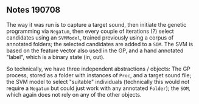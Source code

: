 ## Notes 190708

The way it was run is to capture a target sound, then initiate the genetic programming via `Negatum`, then
every couple of iterations (?) select candidates using an `SVMModel`, trained previously using a corpus of annotated
folders; the selected candidates are added to a `SOM`. The SVM is based on the feature vector also used in the
GP, and a hand annotated "label", which is a binary state (in, out).

So technically, we have three independent abstractions / objects: The GP process, stored as a folder with
instances of `Proc`, and a target sound file; the SVM model to select "suitable" individuals (technically this
would not require a `Negatum` but could just work with any annotated `Folder`); the `SOM`, which again does not
rely on any of the other objects.
